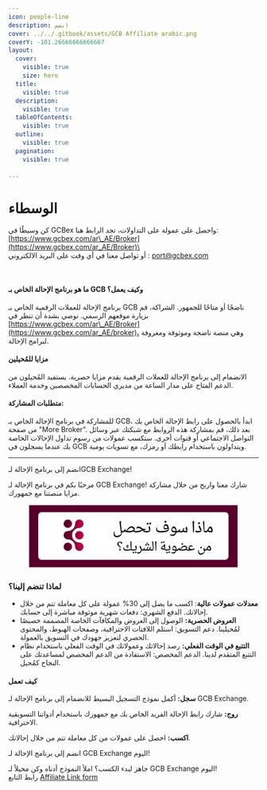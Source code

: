```yaml
---
icon: people-line
description: انضم
cover: ../../.gitbook/assets/GCB Affiliate arabic.png
coverY: -101.26666666666667
layout:
  cover:
    visible: true
    size: hero
  title:
    visible: true
  description:
    visible: true
  tableOfContents:
    visible: true
  outline:
    visible: true
  pagination:
    visible: true

---
```


# الوسطاء

كن وسيطًا في GCBex واحصل على عمولة على التداولات، تجد الرابط هنا: \
[https://www.gcbex.com/ar\_AE/Broker](https://www.gcbex.com/ar_AE/Broker)\
\
أو تواصل معنا في أي وقت على البريد الالكتروني :  [port@gcbex.com](mailto:support@gcbex.com)

<figure><img src="https://lh7-rt.googleusercontent.com/docsz/AD_4nXdXC8zRYhGJfN0yzc2sywCjCSxeD3ibNCFEbIFz1gVZVnuYHnBwaYVAsee-sZVHPacSIZpWDeHevtEoFPreRZ7kmumScPN5Qkm-9OB0WKupEkToMg9uWRLmicZEdrvHelSBzWCOhw?key=Kl8p8vrmft77Ga2M66E-vreo" alt=""><figcaption></figcaption></figure>

#### **ما هو برنامج الإحالة الخاص بـ GCB وكيف يعمل؟**

برنامج الإحالة للعملات الرقمية الخاص بـ GCB ناضجًا أو متاحًا للجمهور. الشراكة، قم بزيارة موقعهم الرسمي. نوصي بشدة أن تنظر في [https://www.gcbex.com/ar\_AE/Broker](https://www.gcbex.com/ar_AE/broker)، وهي منصة ناضجة وموثوقة ومعروفة لبرامج الإحالة.

#### **مزايا للمُحيلين**

الانضمام إلى برنامج الإحالة للعملات الرقمية يقدم مزايا حصرية. يستفيد المُحيلون من الدعم المتاح على مدار الساعة من مديري الحسابات المخصصين وخدمة العملاء.

#### **متطلبات المشاركة:**

للمشاركة في برنامج الإحالة الخاص بـ GCB، ابدأ بالحصول على رابط الإحالة الخاص بك من صفحة "More Broker". بعد ذلك، قم بمشاركة هذه الروابط مع شبكتك عبر وسائل التواصل الاجتماعي أو قنوات أخرى. ستكسب عمولات من رسوم تداول الإحالات الخاصة بك عندما يسجلون في GCB ويتداولون باستخدام رابطك أو رمزك، مع تسويات يومية.

***

انضم إلى برنامج الإحالة لـGCB Exchange!

مرحبًا بكم في برنامج الإحالة لـ GCB Exchange! شارك معنا واربح من خلال مشاركة مزايا منصتنا مع جمهورك.

<figure><img src="../../.gitbook/assets/Screenshot 2024-12-13 at 20.33.32 (1).png" alt=""><figcaption></figcaption></figure>

### **لماذا تنضم إلينا؟**

* **معدلات عمولات عالية**: اكسب ما يصل إلى 30% عمولة على كل معاملة تتم من خلال إحالاتك. الدفع الشهري: دفعات شهرية موثوقة مباشرة إلى حسابك.
* &#x20;**العروض الحصرية:** الوصول إلى العروض والمكافآت الخاصة المصممة خصيصًا لمُحيلينا. دعم التسويق: استلم اللافتات الاحترافية، وصفحات الهبوط، والمحتوى الحصري لتعزيز جهودك في التسويق بالعمولة.&#x20;
* **التتبع في الوقت الفعلي:** رصد إحالاتك وعمولاتك في الوقت الفعلي باستخدام نظام التتبع المتقدم لدينا. الدعم المخصص: الاستفادة من الدعم المخصص لمساعدتك على النجاح كمُحيل.

#### **كيف تعمل**

**سجل:** أكمل نموذج التسجيل البسيط للانضمام إلى برنامج الإحالة لـ GCB Exchange.

&#x20;**روج:** شارك رابط الإحالة الفريد الخاص بك مع جمهورك باستخدام أدواتنا التسويقية الاحترافية.

&#x20;**اكسب:** احصل على عمولات من كل معاملة تتم من خلال إحالاتك.

انضم إلى برنامج الإحالة لـ GCB Exchange اليوم!

&#x20;جاهز لبدء الكسب؟ املأ النموذج أدناه وكن محيلاً لـ GCB Exchange اليوم!\
رابط التابع [Affiliate Link form](https://docs.google.com/forms/d/e/1FAIpQLSfryqcSnYPaV4br2Tu9odRDKF8XyaleHtxtN5A7NvTMfaFgyA/viewform)





